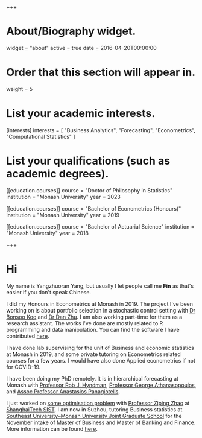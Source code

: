 +++
# About/Biography widget.
widget = "about"
active = true
date = 2016-04-20T00:00:00

# Order that this section will appear in.
weight = 5

# List your academic interests.
[interests]
  interests = [
    "Business Analytics",
    "Forecasting",
    "Econometrics",
    "Computational Statistics"
  ]

# List your qualifications (such as academic degrees).

[[education.courses]]
  course = "Doctor of Philosophy in Statistics"
  institution = "Monash University"
  year = 2023

[[education.courses]]
  course = "Bachelor of Econometrics (Honours)"
  institution = "Monash University"
  year = 2019

[[education.courses]]
  course = "Bachelor of Actuarial Science"
  institution = "Monash University"
  year = 2018

 
+++

# Hi

My name is Yangzhuoran Yang, but usually I let people call me __Fin__ as that's easier if you don't speak Chinese.


I did my Honours in Econometrics at Monash in 2019. The project I've been working on is about portfolio selection in a stochastic control setting with [Dr Bonsoo Koo](https://research.monash.edu/en/persons/bonsoo-koo) and [Dr Dan Zhu](https://research.monash.edu/en/persons/dan-zhu). I am also working part-time for them as a research assistant. The works I've done are mostly related to R programming and data manipulation. You can find the software I have contributed [here](/software/).

I have done lab supervising for the unit of Business and economic statistics at Monash in 2019, and some private tutoring on Econometrics related courses for a few years. I would have also done Applied econometrics if not for COVID-19.


I have been doing my PhD remotely. It is in hierarchical forecasting at Monash with [Professor Rob J. Hyndman](https://robjhyndman.com/), [Professor George Athanasopoulos](https://research.monash.edu/en/persons/george-athanasopoulos), and [Assoc Professor Anastasios Panagiotelis](https://research.monash.edu/en/persons/anastasios-panagiotelis). 

I just worked on [some optimisation problem](/project/rrrr/) with [Professor Ziping Zhao](http://zipingzhao.github.io/) at [ShanghaiTech SIST](http://sist.shanghaitech.edu.cn/sist_en/). I am now in Suzhou, tutoring Business statistics at [Southeast University–Monash University Joint Graduate School](https://www.monash.edu/suzhou) for the November intake of Master of Business and Master of Banking and Finance. More information can be found [here](https://www.monash.edu/study/nov-intake-2020).





